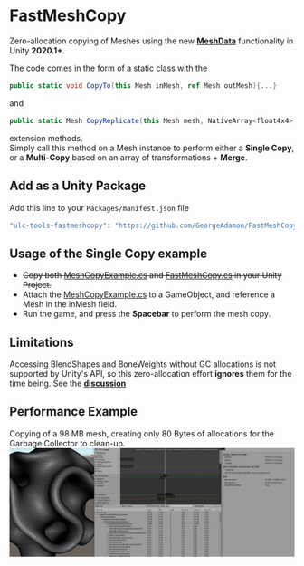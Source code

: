 # FastMeshCopy
Zero-allocation copying of Meshes using the new [**MeshData**](https://docs.unity3d.com/2020.1/Documentation/ScriptReference/Mesh.AllocateWritableMeshData.html) functionality in Unity **2020.1+**.

The code comes in the form of a static class with the 
```csharp
public static void CopyTo(this Mesh inMesh, ref Mesh outMesh){...}
``` 
and
```csharp
public static Mesh CopyReplicate(this Mesh mesh, NativeArray<float4x4> matrices) {...}
```
extension methods.  
Simply call this method on a Mesh instance to perform either a **Single Copy**, or a **Multi-Copy** based on an array of transformations + **Merge**.

## Add as a Unity Package
Add this line to your `Packages/manifest.json` file
```js
"ulc-tools-fastmeshcopy": "https://github.com/GeorgeAdamon/FastMeshCopy.git?path=/UnityProject/Assets/FastMeshCopy#master",
```

## Usage of the Single Copy example
- ~~Copy both [MeshCopyExample.cs](FastMeshCopy/MeshCopyExample.cs) and [FastMeshCopy.cs](https://github.com/GeorgeAdamon/FastMeshCopy/blob/master/UnityProject/Assets/FastMeshCopy/Runtime/FastMeshCopy.cs) in your Unity Project.~~
- Attach the [MeshCopyExample.cs](FastMeshCopy/MeshCopyExample.cs) to a GameObject, and reference a Mesh in the inMesh field.
- Run the game, and press the **Spacebar** to perform the mesh copy.


## Limitations
Accessing BlendShapes and BoneWeights without GC allocations is not supported by Unity's API, so this zero-allocation effort **ignores** them for the time being. See the [**discussion**](https://forum.unity.com/threads/feedback-wanted-mesh-scripting-api-improvements.684670/page-3#post-5800297)

## Performance Example
Copying of a 98 MB mesh, creating only 80 Bytes of allocations for the Garbage Collector to clean-up.
![](/img/profiler_result.jpg)


